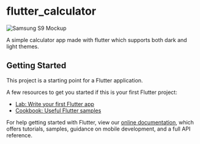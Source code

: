 # flutter_calculator
![Samsung S9 Mockup](https://user-images.githubusercontent.com/44511437/159244149-9027b3c3-a10e-4be7-a431-3787b6547596.png)


A simple calculator app made with flutter which supports both dark and light themes.

## Getting Started

This project is a starting point for a Flutter application.

A few resources to get you started if this is your first Flutter project:

- [Lab: Write your first Flutter app](https://flutter.dev/docs/get-started/codelab)
- [Cookbook: Useful Flutter samples](https://flutter.dev/docs/cookbook)

For help getting started with Flutter, view our
[online documentation](https://flutter.dev/docs), which offers tutorials,
samples, guidance on mobile development, and a full API reference.
